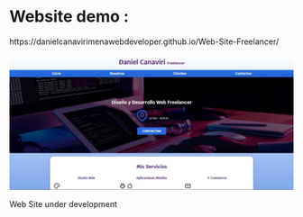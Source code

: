 <h1>Website demo : </h1>
<p>https://danielcanavirimenawebdeveloper.github.io/Web-Site-Freelancer/</p>

<img src="images/imagen.jpg">

<p>Web Site under development</p>